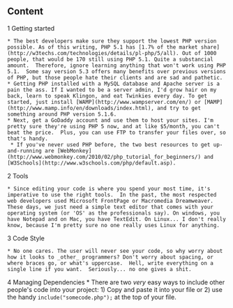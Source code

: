 ## Content
1 Getting started

    * The best developers make sure they support the lowest PHP version possible. As of this writing, PHP 5.1 has [1.7% of the market share](http://w3techs.com/technologies/details/pl-php/5/all). Out of 1000 people, that would be 170 still using PHP 5.1. Quite a substancial amount.  Therefore, ignore learning anything that won't work using PHP 5.1.  Some say version 5.3 offers many benefits over previous versions of PHP, but those people hate their clients and are sad and pathetic.
    * Getting PHP installed with a MySQL database and Apache server is a pain the ass. If I wanted to be a server admin, I'd grow hair on my back, learn to speak Klingon, and eat Twinkies every day. To get started, just install [WAMP](http://www.wampserver.com/en/) or [MAMP](http://www.mamp.info/en/downloads/index.html), and try to get something around PHP version 5.1.6.
    * Next, get a GoDaddy account and use them to host your sites. I'm pretty sure they're using PHP 5 now, and at like $5/month, you can't beat the price.  Plus, you can use FTP to transfer your files over, so that's handy.
     * If you've never used PHP before, the two best resources to get up-and-running are [WebMonkey](http://www.webmonkey.com/2010/02/php_tutorial_for_beginners/) and [W3Schools](http://www.w3schools.com/php/default.asp).
     
     
2 Tools

    * Since editing your code is where you spend your most time, it's imperative to use the right tools.  In the past, the most respected web developers used Microsoft FrontPage or Macromedia Dreamweaver.  These days, we just need a simple text editor that comes with your operating system (or 'OS' as the professionals say). On windows, you have Notepad and on Mac, you have TextEdit. On Linux... I don't really know, because I'm pretty sure no one really uses Linux for anything. 
    
    
3 Code Style

    * No one cares. The user will never see your code, so why worry about how it looks to _other_ programmers? Don't worry about spacing, or where braces go, or what's uppercase.  Hell, write everything on a single line if you want.  Seriously... no one gives a shit.
    
    
4 Managing Dependencies 
    * There are two *very* easy ways to include other people's code into your project: 1) Copy and paste it into your file or 2) use the handy `include("somecode.php");` at the top of your file. 

